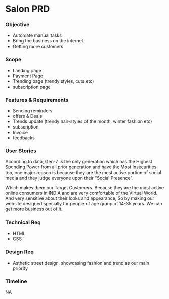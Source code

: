 # Salon PRD

### Objective
- Automate manual tasks
- Bring the business on the internet
- Getting more customers

### Scope
- Landing page
- Payment Page
- Trending page (trendy styles, cuts etc)
- subscription page

### Features & Requirements
- Sending reminders
- offers & Deals
- Trends update (trendy hair-styles of the month, winter fashion etc)
- subscription
- Invoice
- feedbacks

### User Stories
According to data, Gen-Z is the only generation which has the Highest Spending Power from all prior generation and have the Most Insecurities too, one major reason is because they are the most active portion of social media and they judge everyone upon their "Social Presence".

Which makes them our Target Customers. Because they are the most active online consumers in INDIA and are very comfortable of the Virtual World. And very sensitive about their looks and appearance, So by making our website designed specially for people of age group of 14-35 years. We can get more business out of it.

### Technical Req

- HTML
- CSS

### Design Req

- Asthetic street design, showcasing fashion and trend as our main priority

### Timeline

NA